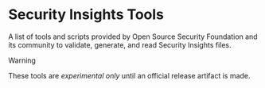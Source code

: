 # Security Insights Tools

A list of tools and scripts provided by Open Source Security Foundation and its community to validate, generate, and read Security Insights files.

> [!WARNING]
> These tools are _experimental only_ until an official release artifact is made.
